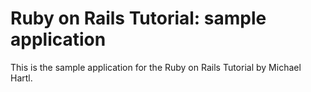# Ruby on Rails Tutorial: sample application

This is the sample application for the Ruby on Rails Tutorial by Michael Hartl.